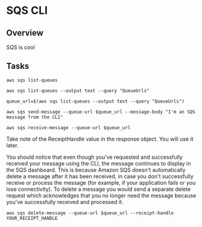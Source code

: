 # SQS CLI

## Overview

SQS is cool

## Tasks

```
aws sqs list-queues

aws sqs list-queues --output text --query "QueueUrls"

queue_url=$(aws sqs list-queues --output text --query "QueueUrls")

aws sqs send-message --queue-url $queue_url --message-body "I'm an SQS message from the CLI"

aws sqs receive-message --queue-url $queue_url
```

Take note of the ReceiptHandle value in the response object. You will use it later.

You should notice that even though you've requested and successfully received your message using the CLI, the message continues to display in the SQS dashboard. This is because Amazon SQS doesn't automatically delete a message after it has been received, in case you don't successfully receive or process the message (for example, if your application fails or you lose connectivity). To delete a message you would send a separate delete request which acknowledges that you no longer need the message because you've successfully received and processed it.

```
aws sqs delete-message --queue-url $queue_url --receipt-handle YOUR_RECEIPT_HANDLE
```







